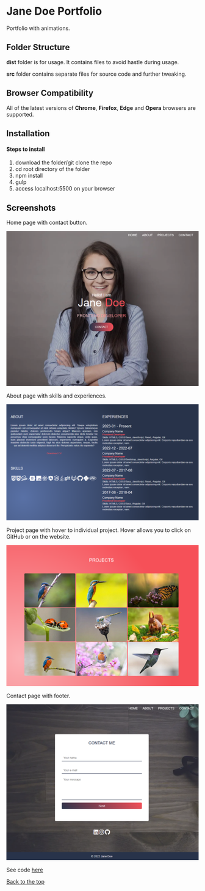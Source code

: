 # Jane Doe Portfolio

Portfolio with animations.

## Folder Structure

<b>dist</b> folder is for usage. It contains files to avoid hastle during usage.

<b>src</b> folder contains separate files for source code and further tweaking.

## Browser Compatibility

All of the latest versions of <b>Chrome</b>, <b>Firefox</b>, <b>Edge</b> and <b>Opera</b> browsers are supported.

## Installation

#### Steps to install

<ol>
  <li>download the folder/git clone the repo</li>
  <li>cd root directory of the folder</li>
  <li>npm install</li>
  <li>gulp</li>
  <li>access localhost:5500 on your browser</li>
</ol>

## Screenshots

Home page with contact button.

![](screenshots/home.png)

About page with skills and experiences.

![](screenshots/about.png)

Project page with hover to individual project. Hover allows you to click on GitHub or on the website.

![](screenshots/projects.png)

Contact page with footer.

![](screenshots/contact.png )

See code <a href="https://github.com/veronikagregorec/jane-doe-portfolio/tree/main/src/scss">here</a>

[Back to the top](#jane-doe-portfolio)
